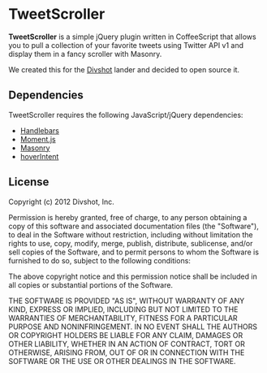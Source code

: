 # TweetScroller

**TweetScroller** is a simple jQuery plugin written in CoffeeScript that allows you to pull a collection of your favorite tweets using Twitter API v1 and display them in a fancy scroller with Masonry.

We created this for the [Divshot](http://divshot.com) lander and decided to open source it.

## Dependencies

TweetScroller requires the following JavaScript/jQuery dependencies:

* [Handlebars](http://handlebarsjs.com)
* [Moment.js](http://momentjs.com)
* [Masonry](http://masonry.desandro.com/)
* [hoverIntent](http://cherne.net/brian/resources/jquery.hoverIntent.html)

## License

Copyright (c) 2012 Divshot, Inc.

Permission is hereby granted, free of charge, to any person obtaining a copy of this software and associated documentation files (the "Software"), to deal in the Software without restriction, including without limitation the rights to use, copy, modify, merge, publish, distribute, sublicense, and/or sell copies of the Software, and to permit persons to whom the Software is furnished to do so, subject to the following conditions:

The above copyright notice and this permission notice shall be included in all copies or substantial portions of the Software.

THE SOFTWARE IS PROVIDED "AS IS", WITHOUT WARRANTY OF ANY KIND, EXPRESS OR IMPLIED, INCLUDING BUT NOT LIMITED TO THE WARRANTIES OF MERCHANTABILITY, FITNESS FOR A PARTICULAR PURPOSE AND NONINFRINGEMENT. IN NO EVENT SHALL THE AUTHORS OR COPYRIGHT HOLDERS BE LIABLE FOR ANY CLAIM, DAMAGES OR OTHER LIABILITY, WHETHER IN AN ACTION OF CONTRACT, TORT OR OTHERWISE, ARISING FROM, OUT OF OR IN CONNECTION WITH THE SOFTWARE OR THE USE OR OTHER DEALINGS IN THE SOFTWARE.